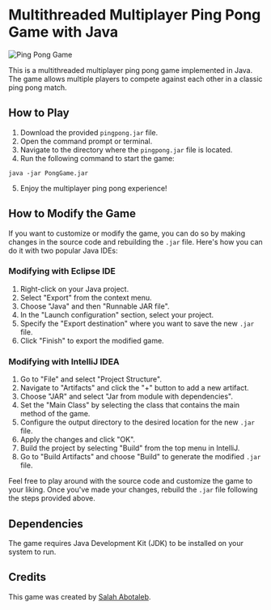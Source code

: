 # Multithreaded Multiplayer Ping Pong Game with Java

![Ping Pong Game](game_screenshot.png)

This is a multithreaded multiplayer ping pong game implemented in Java. The game allows multiple players to compete against each other in a classic ping pong match.

## How to Play

1. Download the provided `pingpong.jar` file.
2. Open the command prompt or terminal.
3. Navigate to the directory where the `pingpong.jar` file is located.
4. Run the following command to start the game:

```shell
java -jar PongGame.jar
```

5. Enjoy the multiplayer ping pong experience!

## How to Modify the Game

If you want to customize or modify the game, you can do so by making changes in the source code and rebuilding the `.jar` file. Here's how you can do it with two popular Java IDEs:

### Modifying with Eclipse IDE

1. Right-click on your Java project.
2. Select "Export" from the context menu.
3. Choose "Java" and then "Runnable JAR file".
4. In the "Launch configuration" section, select your project.
5. Specify the "Export destination" where you want to save the new `.jar` file.
6. Click "Finish" to export the modified game.

### Modifying with IntelliJ IDEA

1. Go to "File" and select "Project Structure".
2. Navigate to "Artifacts" and click the "+" button to add a new artifact.
3. Choose "JAR" and select "Jar from module with dependencies".
4. Set the "Main Class" by selecting the class that contains the main method of the game.
5. Configure the output directory to the desired location for the new `.jar` file.
6. Apply the changes and click "OK".
7. Build the project by selecting "Build" from the top menu in IntelliJ.
8. Go to "Build Artifacts" and choose "Build" to generate the modified `.jar` file.

Feel free to play around with the source code and customize the game to your liking. Once you've made your changes, rebuild the `.jar` file following the steps provided above.

## Dependencies

The game requires Java Development Kit (JDK) to be installed on your system to run.

## Credits

This game was created by [Salah Abotaleb](https://github.com/salah_abotaleb).

